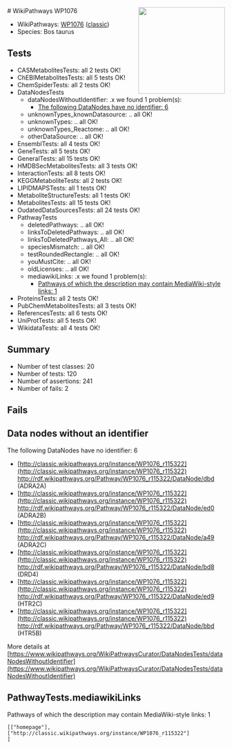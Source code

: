 <img style="float: right; width: 200px" src="https://upload.wikimedia.org/wikipedia/commons/thumb/8/83/Wplogo_with_text_500.png/640px-Wplogo_with_text_500.png" />
# WikiPathways WP1076

* WikiPathways: [WP1076](https://wikipathways.org/pathways/WP1076) ([classic](https://classic.wikipathways.org/instance/WP1076))
* Species: Bos taurus
## Tests
* CASMetabolitesTests: all 2 tests OK!
* ChEBIMetabolitesTests: all 5 tests OK!
* ChemSpiderTests: all 2 tests OK!
* DataNodesTests
    * dataNodesWithoutIdentifier: .x we found 1 problem(s):
        * [The following DataNodes have no identifier: 6](#d2d32fa5)
    * unknownTypes_knownDatasource: .. all OK!
    * unknownTypes: .. all OK!
    * unknownTypes_Reactome: .. all OK!
    * otherDataSource: .. all OK!
* EnsemblTests: all 4 tests OK!
* GeneTests: all 5 tests OK!
* GeneralTests: all 15 tests OK!
* HMDBSecMetabolitesTests: all 3 tests OK!
* InteractionTests: all 8 tests OK!
* KEGGMetaboliteTests: all 2 tests OK!
* LIPIDMAPSTests: all 1 tests OK!
* MetaboliteStructureTests: all 1 tests OK!
* MetabolitesTests: all 15 tests OK!
* OudatedDataSourcesTests: all 24 tests OK!
* PathwayTests
    * deletedPathways: .. all OK!
    * linksToDeletedPathways: .. all OK!
    * linksToDeletedPathways_All: .. all OK!
    * speciesMismatch: .. all OK!
    * testRoundedRectangle: .. all OK!
    * youMustCite: .. all OK!
    * oldLicenses: .. all OK!
    * mediawikiLinks: .x we found 1 problem(s):
        * [Pathways of which the description may contain MediaWiki-style links: 1](#da69cf45)
* ProteinsTests: all 2 tests OK!
* PubChemMetabolitesTests: all 3 tests OK!
* ReferencesTests: all 6 tests OK!
* UniProtTests: all 5 tests OK!
* WikidataTests: all 4 tests OK!


## Summary

* Number of test classes: 20
* Number of tests: 120
* Number of assertions: 241
* Number of fails: 2

## Fails

<a name="d2d32fa5" />

## Data nodes without an identifier

The following DataNodes have no identifier: 6

* [http://classic.wikipathways.org/instance/WP1076_r115322](http://classic.wikipathways.org/instance/WP1076_r115322) http://rdf.wikipathways.org/Pathway/WP1076_r115322/DataNode/dbd (ADRA2A)
* [http://classic.wikipathways.org/instance/WP1076_r115322](http://classic.wikipathways.org/instance/WP1076_r115322) http://rdf.wikipathways.org/Pathway/WP1076_r115322/DataNode/ed0 (ADRA2B)
* [http://classic.wikipathways.org/instance/WP1076_r115322](http://classic.wikipathways.org/instance/WP1076_r115322) http://rdf.wikipathways.org/Pathway/WP1076_r115322/DataNode/a49 (ADRA2C)
* [http://classic.wikipathways.org/instance/WP1076_r115322](http://classic.wikipathways.org/instance/WP1076_r115322) http://rdf.wikipathways.org/Pathway/WP1076_r115322/DataNode/bd8 (DRD4)
* [http://classic.wikipathways.org/instance/WP1076_r115322](http://classic.wikipathways.org/instance/WP1076_r115322) http://rdf.wikipathways.org/Pathway/WP1076_r115322/DataNode/ed9 (HTR2C)
* [http://classic.wikipathways.org/instance/WP1076_r115322](http://classic.wikipathways.org/instance/WP1076_r115322) http://rdf.wikipathways.org/Pathway/WP1076_r115322/DataNode/bbd (HTR5B)


More details at [https://www.wikipathways.org/WikiPathwaysCurator/DataNodesTests/dataNodesWithoutIdentifier](https://www.wikipathways.org/WikiPathwaysCurator/DataNodesTests/dataNodesWithoutIdentifier)

<a name="da69cf45" />

## PathwayTests.mediawikiLinks

Pathways of which the description may contain MediaWiki-style links: 1
```
[["homepage"],
["http://classic.wikipathways.org/instance/WP1076_r115322"]
]
```

